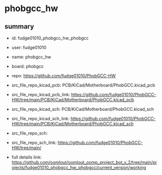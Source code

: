 # phobgcc_hw
 
## summary 
* id: fudge01010_phobgcc_hw_phobgcc
* user: fudge01010
* name: phobgcc_hw
* board: phobgcc
* repo: https://github.com/fudge01010/PhobGCC-HW
* src_file_repo_kicad_pcb: PCB/KiCad/Motherboard/PhobGCC.kicad_pcb
* src_file_repo_kicad_pcb_link: https://github.com/fudge01010/PhobGCC-HW/tree/main/PCB/KiCad/Motherboard/PhobGCC.kicad_pcb
* src_file_repo_kicad_sch: PCB/KiCad/Motherboard/PhobGCC.kicad_sch
* src_file_repo_kicad_sch_link: https://github.com/fudge01010/PhobGCC-HW/tree/main/PCB/KiCad/Motherboard/PhobGCC.kicad_sch

* src_file_repo_sch: 
* src_file_repo_sch_link: https://github.com/fudge01010/PhobGCC-HW/tree/main/
* full details link: https://github.com/oomlout/oomlout_oomp_project_bot_v_2/tree/main/projects/fudge01010_phobgcc_hw_phobgcc/current_version/working  







